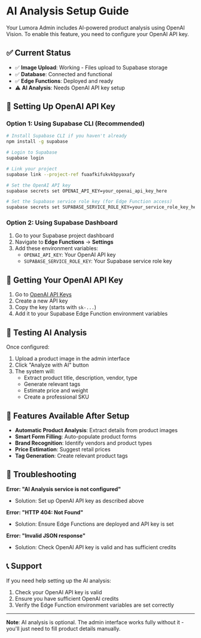 # AI Analysis Setup Guide

Your Lumora Admin includes AI-powered product analysis using OpenAI Vision. To enable this feature, you need to configure your OpenAI API key.

## ✅ Current Status
- ✅ **Image Upload**: Working - Files upload to Supabase storage
- ✅ **Database**: Connected and functional
- ✅ **Edge Functions**: Deployed and ready
- ⚠️ **AI Analysis**: Needs OpenAI API key setup

## 🔑 Setting Up OpenAI API Key

### Option 1: Using Supabase CLI (Recommended)
```bash
# Install Supabase CLI if you haven't already
npm install -g supabase

# Login to Supabase
supabase login

# Link your project
supabase link --project-ref fuaafkifukvkbpyaxafy

# Set the OpenAI API key
supabase secrets set OPENAI_API_KEY=your_openai_api_key_here

# Set the Supabase service role key (for Edge Function access)
supabase secrets set SUPABASE_SERVICE_ROLE_KEY=your_service_role_key_here
```

### Option 2: Using Supabase Dashboard
1. Go to your Supabase project dashboard
2. Navigate to **Edge Functions** → **Settings**
3. Add these environment variables:
   - `OPENAI_API_KEY`: Your OpenAI API key
   - `SUPABASE_SERVICE_ROLE_KEY`: Your Supabase service role key

## 🔗 Getting Your OpenAI API Key

1. Go to [OpenAI API Keys](https://platform.openai.com/api-keys)
2. Create a new API key
3. Copy the key (starts with `sk-...`)
4. Add it to your Supabase Edge Function environment variables

## 🧪 Testing AI Analysis

Once configured:
1. Upload a product image in the admin interface
2. Click "Analyze with AI" button
3. The system will:
   - Extract product title, description, vendor, type
   - Generate relevant tags
   - Estimate price and weight
   - Create a professional SKU

## 🚀 Features Available After Setup

- **Automatic Product Analysis**: Extract details from product images
- **Smart Form Filling**: Auto-populate product forms
- **Brand Recognition**: Identify vendors and product types
- **Price Estimation**: Suggest retail prices
- **Tag Generation**: Create relevant product tags

## 🔧 Troubleshooting

**Error: "AI Analysis service is not configured"**
- Solution: Set up OpenAI API key as described above

**Error: "HTTP 404: Not Found"**
- Solution: Ensure Edge Functions are deployed and API key is set

**Error: "Invalid JSON response"**
- Solution: Check OpenAI API key is valid and has sufficient credits

## 📞 Support

If you need help setting up the AI analysis:
1. Check your OpenAI API key is valid
2. Ensure you have sufficient OpenAI credits
3. Verify the Edge Function environment variables are set correctly

---

**Note**: AI analysis is optional. The admin interface works fully without it - you'll just need to fill product details manually. 